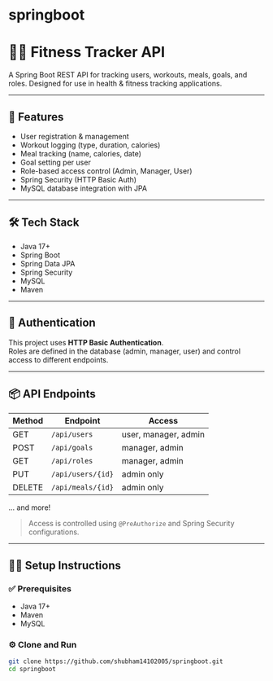 # springboot
# 🏋️‍♂️ Fitness Tracker API

A Spring Boot REST API for tracking users, workouts, meals, goals, and roles. Designed for use in health & fitness tracking applications.

---

## 🚀 Features

- User registration & management
- Workout logging (type, duration, calories)
- Meal tracking (name, calories, date)
- Goal setting per user
- Role-based access control (Admin, Manager, User)
- Spring Security (HTTP Basic Auth)
- MySQL database integration with JPA

---

## 🛠️ Tech Stack

- Java 17+
- Spring Boot
- Spring Data JPA
- Spring Security
- MySQL
- Maven

---

## 🔐 Authentication

This project uses **HTTP Basic Authentication**.  
Roles are defined in the database (admin, manager, user) and control access to different endpoints.

---

## 📦 API Endpoints

| Method | Endpoint | Access |
|--------|----------|--------|
| GET    | `/api/users`       | user, manager, admin |
| POST   | `/api/goals`       | manager, admin |
| GET    | `/api/roles`       | manager, admin |
| PUT    | `/api/users/{id}`  | admin only |
| DELETE | `/api/meals/{id}`  | admin only |
... and more!

> Access is controlled using `@PreAuthorize` and Spring Security configurations.

---

## 🧑‍💻 Setup Instructions

### ✅ Prerequisites

- Java 17+
- Maven
- MySQL

### ⚙️ Clone and Run

```bash
git clone https://github.com/shubham14102005/springboot.git
cd springboot
